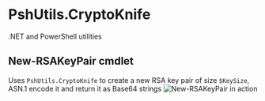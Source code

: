 # PshUtils.CryptoKnife
.NET and PowerShell utilities

## New-RSAKeyPair cmdlet
Uses `PshUtils.CryptoKnife` to create a new RSA key pair of size `$KeySize`, ASN.1 encode it and return it as Base64 strings
![New-RSAKeyPair in action](http://i.imgur.com/y7ub1D3.png)
